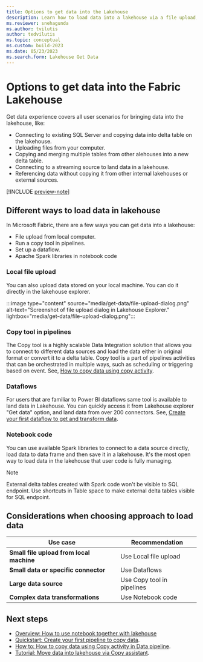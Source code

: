 ```yaml
---
title: Options to get data into the Lakehouse
description: Learn how to load data into a lakehouse via a file upload, Apache Spark libraries in notebook code, and the copy tool in pipelines.
ms.reviewer: snehagunda
ms.author: tvilutis
author: tedvilutis
ms.topic: conceptual
ms.custom: build-2023
ms.date: 05/23/2023
ms.search.form: Lakehouse Get Data
---
```


# Options to get data into the Fabric Lakehouse

Get data experience covers all user scenarios for bringing data into the lakehouse, like:

- Connecting to existing SQL Server and copying data into delta table on the lakehouse.
- Uploading files from your computer.
- Copying and merging multiple tables from other alehouses into a new delta table.
- Connecting to a streaming source to land data in a lakehouse.
- Referencing data without copying it from other internal lakehouses or external sources.

[!INCLUDE [preview-note](../includes/preview-note.md)]

## Different ways to load data in lakehouse

In Microsoft Fabric, there are a few ways you can get data into a lakehouse:

- File upload from local computer.
- Run a copy tool in pipelines.
- Set up a dataflow.
- Apache Spark libraries in notebook code

### Local file upload

You can also upload data stored on your local machine. You can do it directly in the lakehouse explorer.

:::image type="content" source="media/get-data/file-upload-dialog.png" alt-text="Screenshot of file upload dialog in Lakehouse Explorer." lightbox="media/get-data/file-upload-dialog.png":::

### Copy tool in pipelines

The Copy tool is a highly scalable Data Integration solution that allows you to connect to different data sources and load the data either in original format or convert it to a delta table. Copy tool is a part of pipelines activities that can be orchestrated in multiple ways, such as scheduling or triggering based on event. See, [How to copy data using copy activity](../data-factory/copy-data-activity.md).

### Dataflows

For users that are familiar to Power BI dataflows same tool is available to land data in Lakehouse. You can quickly access it from Lakehouse explorer "Get data" option, and land data from over 200 connectors. See, [Create your first dataflow to get and transform data](../data-factory/create-first-dataflow-gen2.md).

### Notebook code

You can use available Spark libraries to connect to a data source directly, load data to data frame and then save it in a lakehouse. It's the most open way to load data in the lakehouse that user code is fully managing.

> [!NOTE]
> External delta tables created with Spark code won't be visible to SQL endpoint. Use shortcuts in Table space to make external delta tables visible for SQL endpoint.

## Considerations when choosing approach to load data

| **Use case** | **Recommendation** |
|---|---|
| **Small file upload from local machine** | Use Local file upload |
| **Small data or specific connector** | Use Dataflows |
| **Large data source** | Use Copy tool in pipelines |
| **Complex data transformations** | Use Notebook code |

## Next steps

- [Overview: How to use notebook together with lakehouse](lakehouse-notebook-explore.md)
- [Quickstart: Create your first pipeline to copy data](../data-factory/create-first-pipeline-with-sample-data.md).
- [How to: How to copy data using Copy activity in Data pipeline](../data-factory/copy-data-activity.md).
- [Tutorial: Move data into lakehouse via Copy assistant](../data-factory/tutorial-move-data-lakehouse-copy-assistant.md).
